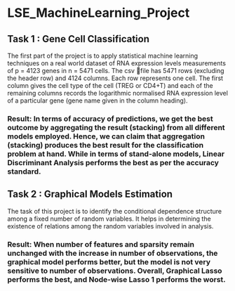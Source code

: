 # LSE_MachineLearning_Project

## Task 1 : Gene Cell Classification
The first part of the project is to apply statistical machine learning techniques on a real world dataset of RNA expression levels measurements of p = 4123 genes in n = 5471 cells. The csv file has 5471 rows (excluding the header row) and 4124 columns. Each row represents one cell. The first column gives the cell type of the cell (TREG or CD4+T) and each of the remaining columns records the logarithmic normalised RNA expression level of a particular gene (gene name given in the column heading).

### Result: In terms of accuracy of predictions, we get the best outcome by aggregating the result (stacking) from all different models employed. Hence, we can claim that aggregation (stacking) produces the best result for the classification problem at hand. While in terms of stand-alone models, Linear Discriminant Analysis performs the best as per the accuracy standard.

## Task 2 : Graphical Models Estimation
The task of this project is to identify the conditional dependence structure among a fixed number of random variables. It helps in determining the existence of relations among the random variables involved in analysis.

### Result: When number of features and sparsity remain unchanged with the increase in number of observations, the graphical model performs better, but the model is not very sensitive to number of observations. Overall, Graphical Lasso performs the best, and Node-wise Lasso 1 performs the worst.
